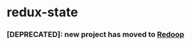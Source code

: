 # redux-state

### [DEPRECATED]: new project has moved to [Redoop](https://github.com/montzkie18/redoop)